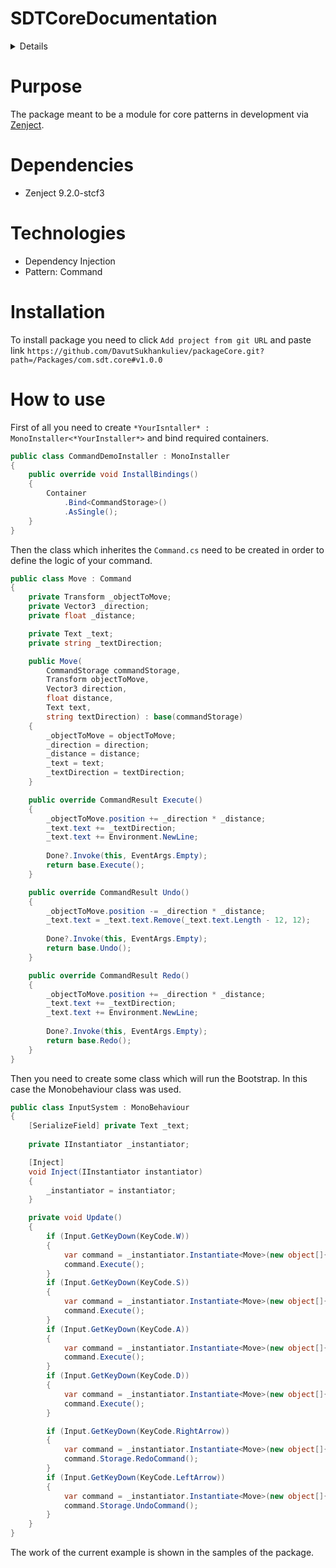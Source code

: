 # SDTCoreDocumentation
<details><summary>Details</summary>

##### 1. Purpose
##### 2. Dependencies
##### 3. Technologies
##### 4. Installation
##### 5. How to use

</details>

# Purpose
The package meant to be a module for core patterns in development via [Zenject](https://github.com/modesttree/Zenject).

# Dependencies

- Zenject 9.2.0-stcf3

# Technologies

- Dependency Injection
- Pattern: Command

# Installation

To install package you need to click `Add project from git URL` and paste link `https://github.com/DavutSukhankuliev/packageCore.git?path=/Packages/com.sdt.core#v1.0.0`

# How to use

First of all you need to create `*YourIsntaller* : MonoInstaller<*YourInstaller*>` and bind required containers.

```c#
public class CommandDemoInstaller : MonoInstaller
{
    public override void InstallBindings()
    {
        Container
            .Bind<CommandStorage>()
            .AsSingle();
    }
}
```

Then the class which inherites the `Command.cs` need to be created in order to define the logic of your command.

```c#
public class Move : Command
{
    private Transform _objectToMove;
    private Vector3 _direction;
    private float _distance;

    private Text _text;
    private string _textDirection;

    public Move(
        CommandStorage commandStorage, 
        Transform objectToMove, 
        Vector3 direction, 
        float distance, 
        Text text,
        string textDirection) : base(commandStorage)
    {
        _objectToMove = objectToMove;
        _direction = direction;
        _distance = distance;
        _text = text;
        _textDirection = textDirection;
    }

    public override CommandResult Execute()
    {
        _objectToMove.position += _direction * _distance;
        _text.text += _textDirection;
        _text.text += Environment.NewLine;
        
        Done?.Invoke(this, EventArgs.Empty);
        return base.Execute();
    }

    public override CommandResult Undo()
    {
        _objectToMove.position -= _direction * _distance;
        _text.text = _text.text.Remove(_text.text.Length - 12, 12);
        
        Done?.Invoke(this, EventArgs.Empty);
        return base.Undo();
    }

    public override CommandResult Redo()
    {
        _objectToMove.position += _direction * _distance;
        _text.text += _textDirection;
        _text.text += Environment.NewLine;
        
        Done?.Invoke(this, EventArgs.Empty);
        return base.Redo();
    }
}
```
Then you need to create some class which will run the Bootstrap. In this case the Monobehaviour class was used.

```c#
public class InputSystem : MonoBehaviour
{
    [SerializeField] private Text _text;
    
    private IInstantiator _instantiator;

    [Inject]
    void Inject(IInstantiator instantiator)
    {
        _instantiator = instantiator;
    }

    private void Update()
    {
        if (Input.GetKeyDown(KeyCode.W))
        {
            var command = _instantiator.Instantiate<Move>(new object[]{transform,Vector3.forward,1f,_text,"-UP       "});
            command.Execute();
        }
        if (Input.GetKeyDown(KeyCode.S))
        {
            var command = _instantiator.Instantiate<Move>(new object[]{transform,Vector3.back,1f,_text,"-DOWN     "});
            command.Execute();
        }
        if (Input.GetKeyDown(KeyCode.A))
        {
            var command = _instantiator.Instantiate<Move>(new object[]{transform,Vector3.left,1f,_text,"-LEFT     "});
            command.Execute();
        }
        if (Input.GetKeyDown(KeyCode.D))
        {
            var command = _instantiator.Instantiate<Move>(new object[]{transform,Vector3.right,1f,_text,"-RIGHT    "});
            command.Execute();
        }

        if (Input.GetKeyDown(KeyCode.RightArrow))
        {
            var command = _instantiator.Instantiate<Move>(new object[]{transform,Vector3.zero,0f,_text,""});
            command.Storage.RedoCommand();
        }
        if (Input.GetKeyDown(KeyCode.LeftArrow))
        {
            var command = _instantiator.Instantiate<Move>(new object[]{transform,Vector3.zero,0f,_text,""});
            command.Storage.UndoCommand();
        }
    }
}
```

The work of the current example is shown in the samples of the package.

